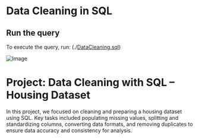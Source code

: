 # Data Cleaning in SQL

## Run the query

To execute the query, run: (./[DataCleaning.sql](https://github.com/SoodiMohammadi/Data-Cleaning-in-SQL/blob/main/DataCleaning.sql))

![Image](https://github.com/user-attachments/assets/b4459119-75db-4b37-a955-2d4426398560)

# Project: Data Cleaning with SQL – Housing Dataset

In this project, we focused on cleaning and preparing a housing dataset using SQL. Key tasks included populating missing values, splitting and standardizing columns, converting data formats, and removing duplicates to ensure data accuracy and consistency for analysis.
